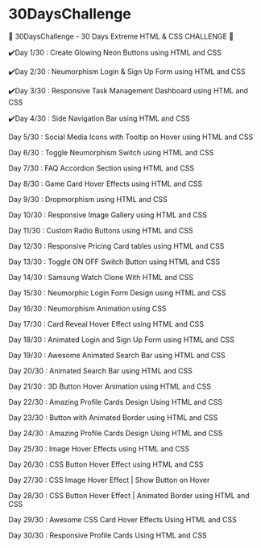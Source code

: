# 30DaysChallenge
🤯 30DaysChallenge - 30 Days Extreme HTML &amp; CSS CHALLENGE 🤯


✔️Day 1/30 : Create Glowing Neon Buttons using HTML and CSS

✔️Day 2/30 : Neumorphism Login & Sign Up Form using HTML and CSS

✔️Day 3/30 : Responsive Task Management Dashboard using HTML and CSS

✔️Day 4/30 : Side Navigation Bar using HTML and CSS

Day 5/30 : Social Media Icons with Tooltip on Hover using HTML and CSS

Day 6/30 : Toggle Neumorphism Switch using HTML and CSS

Day 7/30 : FAQ Accordion Section using HTML and CSS

Day 8/30 : Game Card Hover Effects using HTML and CSS

Day 9/30 : Dropmorphism using HTML and CSS

Day 10/30 : Responsive Image Gallery using HTML and CSS

Day 11/30 : Custom Radio Buttons using HTML and CSS

Day 12/30 : Responsive Pricing Card tables using HTML and CSS

Day 13/30 : Toggle ON OFF Switch Button using HTML and CSS

Day 14/30 : Samsung Watch Clone With HTML and CSS

Day 15/30 : Neumorphic Login Form Design using HTML and CSS

Day 16/30 : Neumorphism Animation using CSS

Day 17/30 : Card Reveal Hover Effect using HTML and CSS

Day 18/30 : Animated Login and Sign Up Form using HTML and CSS

Day 19/30 : Awesome Animated Search Bar using HTML and CSS

Day 20/30 : Animated Search Bar using HTML and CSS

Day 21/30 : 3D Button Hover Animation using HTML and CSS

Day 22/30 : Amazing Profile Cards Design Using HTML and CSS

Day 23/30 : Button with Animated Border using HTML and CSS

Day 24/30 : Amazing Profile Cards Design Using HTML and CSS

Day 25/30 : Image Hover Effects using HTML and CSS

Day 26/30 : CSS Button Hover Effect using HTML and CSS

Day 27/30 : CSS Image Hover Effect | Show Button on Hover

Day 28/30 : CSS Button Hover Effect | Animated Border using HTML and CSS

Day 29/30 : Awesome CSS Card Hover Effects Using HTML and CSS

Day 30/30 : Responsive Profile Cards Using HTML and CSS

